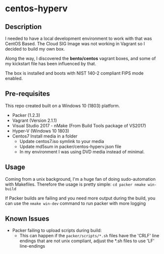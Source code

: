 # centos-hyperv

## Description
I needed to have a local development environment to work with that was 
CentOS Based. The Cloud SIG Image was not working in Vagrant so I decided
to build my own box. 

Along the way, I discovered the **bento/centos** vagrant boxes, and some of my
kickstart file has been influenced by that.

The box is installed and boots with NIST 140-2 compliant FIPS mode enabled.

## Pre-requisites
This repo created built on a Windows 10 (1803) platform.
  - Packer (1.2.3)
  - Vagrant (Version 2.1.1)
  - Visual Studio 2017 - nMake (From Build Tools package of VS2017)
  - Hyper-V (Windows 10 1803)
  - Centos7 Install media in a folder
    - Update centos7.iso symlink to your media
    - Update md5sum in packer/centos-hyperv.json file
    - In my environment I was using DVD media instead of minimal.

## Usage
Coming from a unix background, I'm a huge fan of doing sudo-automation with
Makefiles.  Therefore the usage is pretty simple: 
    ```
    cd packer
    nmake win-build
    ```

If Packer builds are failing and you need more output during the build, you can
use the `nmake win-dev` command to run packer with more logging

## Known Issues
  - Packer failing to upload scripts during build:
    - This can happen if the `packer/scripts/*.sh` files have the 'CRLF' line
      endings that are not unix compliant, adjust the *.sh files to use 'LF'
      line-endings

